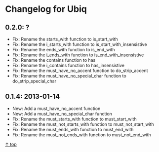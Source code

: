 Changelog for Ubiq
======



0.2.0: ?
-------- 

 * Fix: Rename the starts_with function to is_start_with
 * Fix: Rename the i_starts_with function to is_start_with_insensistive
 * Fix: Rename the ends_with function to is_end_with
 * Fix: Rename the i_ends_with function to is_end_with_insensistive
 * Fix: Rename the contains function to has
 * Fix: Rename the i_contains function to has_insensistive
 * Fix: Rename the must_have_no_accent function to do_strip_accent
 * Fix: Rename the must_have_no_special_char function to do_strip_special_char



0.1.4: 2013-01-14
-------- 

 * New: Add a must_have_no_accent function
 * New: Add a must_have_no_special_char function
 * Fix: Rename the must_starts_with function to must_start_with
 * Fix: Rename the must_not_starts_with function to must_not_start_with
 * Fix: Rename the must_ends_with function to must_end_with
 * Fix: Rename the must_not_ends_with function to must_not_end_with

[&uarr; top](#readme)